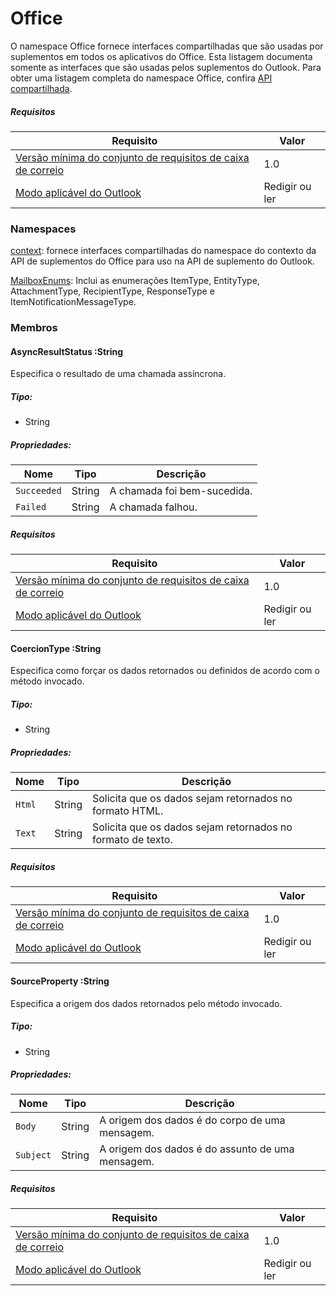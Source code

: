  

# <a name="office"></a>Office

O namespace Office fornece interfaces compartilhadas que são usadas por suplementos em todos os aplicativos do Office. Esta listagem documenta somente as interfaces que são usadas pelos suplementos do Outlook. Para obter uma listagem completa do namespace Office, confira [API compartilhada](/javascript/api/office).

##### <a name="requirements"></a>Requisitos

|Requisito| Valor|
|---|---|
|[Versão mínima do conjunto de requisitos de caixa de correio](/office/dev/add-ins/reference/requirement-sets/outlook-api-requirement-sets)| 1.0|
|[Modo aplicável do Outlook](https://docs.microsoft.com/outlook/add-ins/#extension-points)| Redigir ou ler|

### <a name="namespaces"></a>Namespaces

[context](office.context.md): fornece interfaces compartilhadas do namespace do contexto da API de suplementos do Office para uso na API de suplemento do Outlook.

[MailboxEnums](/javascript/api/outlook/office.mailboxenums.attachmenttype): Inclui as enumerações ItemType, EntityType, AttachmentType, RecipientType, ResponseType e ItemNotificationMessageType.

### <a name="members"></a>Membros

####  <a name="asyncresultstatus-string"></a>AsyncResultStatus :String

Especifica o resultado de uma chamada assíncrona.

##### <a name="type"></a>Tipo:

*   String

##### <a name="properties"></a>Propriedades:

|Nome| Tipo| Descrição|
|---|---|---|
|`Succeeded`| String|A chamada foi bem-sucedida.|
|`Failed`| String|A chamada falhou.|

##### <a name="requirements"></a>Requisitos

|Requisito| Valor|
|---|---|
|[Versão mínima do conjunto de requisitos de caixa de correio](/office/dev/add-ins/reference/requirement-sets/outlook-api-requirement-sets)| 1.0|
|[Modo aplicável do Outlook](https://docs.microsoft.com/outlook/add-ins/#extension-points)| Redigir ou ler|
####  <a name="coerciontype-string"></a>CoercionType :String

Especifica como forçar os dados retornados ou definidos de acordo com o método invocado.

##### <a name="type"></a>Tipo:

*   String

##### <a name="properties"></a>Propriedades:

|Nome| Tipo| Descrição|
|---|---|---|
|`Html`| String|Solicita que os dados sejam retornados no formato HTML.|
|`Text`| String|Solicita que os dados sejam retornados no formato de texto.|

##### <a name="requirements"></a>Requisitos

|Requisito| Valor|
|---|---|
|[Versão mínima do conjunto de requisitos de caixa de correio](/office/dev/add-ins/reference/requirement-sets/outlook-api-requirement-sets)| 1.0|
|[Modo aplicável do Outlook](https://docs.microsoft.com/outlook/add-ins/#extension-points)| Redigir ou ler|
####  <a name="sourceproperty-string"></a>SourceProperty :String

Especifica a origem dos dados retornados pelo método invocado.

##### <a name="type"></a>Tipo:

*   String

##### <a name="properties"></a>Propriedades:

|Nome| Tipo| Descrição|
|---|---|---|
|`Body`| String|A origem dos dados é do corpo de uma mensagem.|
|`Subject`| String|A origem dos dados é do assunto de uma mensagem.|

##### <a name="requirements"></a>Requisitos

|Requisito| Valor|
|---|---|
|[Versão mínima do conjunto de requisitos de caixa de correio](/office/dev/add-ins/reference/requirement-sets/outlook-api-requirement-sets)| 1.0|
|[Modo aplicável do Outlook](https://docs.microsoft.com/outlook/add-ins/#extension-points)| Redigir ou ler|